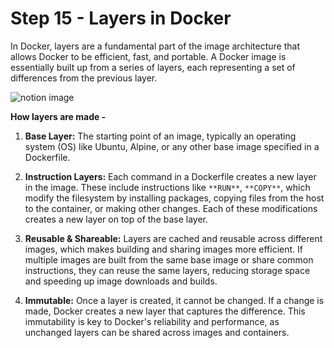 Step 15 - Layers in Docker
==========================

In Docker, layers are a fundamental part of the image architecture that allows Docker to be efficient, fast, and portable. A Docker image is essentially built up from a series of layers, each representing a set of differences from the previous layer.

![notion image](https://www.notion.so/image/https%3A%2F%2Fprod-files-secure.s3.us-west-2.amazonaws.com%2F085e8ad8-528e-47d7-8922-a23dc4016453%2F146a9902-5e72-4996-963f-3de115b296d4%2FZtzZWallS4GfHj2OV02BOA.png?table=block&id=98a2cf43-0384-4b3c-9c31-b3a3e897a716&cache=v2)

**How layers are made -**

1.  **Base Layer:** The starting point of an image, typically an operating system (OS) like Ubuntu, Alpine, or any other base image specified in a Dockerfile.

2.  **Instruction Layers:** Each command in a Dockerfile creates a new layer in the image. These include instructions like `**RUN**`, `**COPY**`, which modify the filesystem by installing packages, copying files from the host to the container, or making other changes. Each of these modifications creates a new layer on top of the base layer.

3.  **Reusable & Shareable:** Layers are cached and reusable across different images, which makes building and sharing images more efficient. If multiple images are built from the same base image or share common instructions, they can reuse the same layers, reducing storage space and speeding up image downloads and builds.

4.  **Immutable:** Once a layer is created, it cannot be changed. If a change is made, Docker creates a new layer that captures the difference. This immutability is key to Docker's reliability and performance, as unchanged layers can be shared across images and containers.